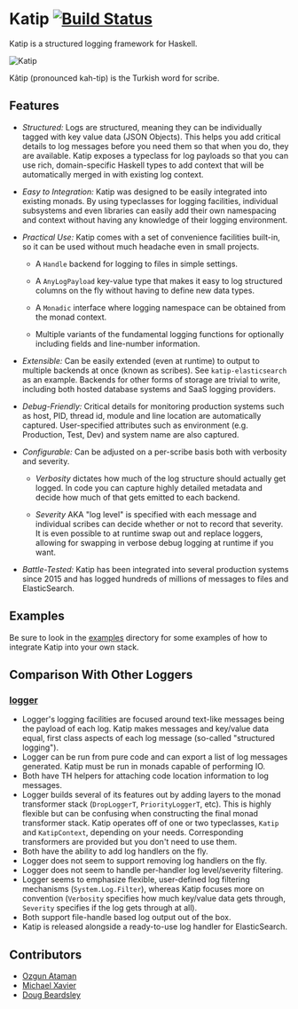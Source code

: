 # Katip [![Build Status](https://travis-ci.org/Soostone/katip.svg?branch=master)](https://travis-ci.org/Soostone/katip)

Katip is a structured logging framework for Haskell.

![Katip](https://github.com/Soostone/katip/blob/master/katip/katip.jpg)

Kâtip (pronounced kah-tip) is the Turkish word for scribe.

## Features

* *Structured:* Logs are structured, meaning they can be individually
  tagged with key value data (JSON Objects). This helps you add
  critical details to log messages before you need them so that when
  you do, they are available. Katip exposes a typeclass for log
  payloads so that you can use rich, domain-specific Haskell types to
  add context that will be automatically merged in with existing log
  context.

* *Easy to Integration:* Katip was designed to be easily integrated
  into existing monads. By using typeclasses for logging facilities,
  individual subsystems and even libraries can easily add their own
  namespacing and context without having any knowledge of their
  logging environment.

* *Practical Use:* Katip comes with a set of convenience facilities
  built-in, so it can be used without much headache even in small
  projects.

    * A `Handle` backend for logging to files in simple settings.

    * A `AnyLogPayload` key-value type that makes it easy to log
      structured columns on the fly without having to define new data
      types.

    * A `Monadic` interface where logging namespace can be obtained
      from the monad context.

    * Multiple variants of the fundamental logging functions for
      optionally including fields and line-number information.

* *Extensible:* Can be easily extended (even at runtime) to output to
  multiple backends at once (known as scribes). See
  `katip-elasticsearch` as an example. Backends for other forms of
  storage are trivial to write, including both hosted database systems
  and SaaS logging providers.

* *Debug-Friendly:* Critical details for monitoring production systems
  such as host, PID, thread id, module and line location are
  automatically captured. User-specified attributes such as
  environment (e.g. Production, Test, Dev) and system name are also
  captured.

* *Configurable:* Can be adjusted on a per-scribe basis both with
  verbosity and severity.

    * *Verbosity* dictates how much of the log structure should
      actually get logged. In code you can capture highly detailed
      metadata and decide how much of that gets emitted to each backend.

    * *Severity* AKA "log level" is specified with each message and
      individual scribes can decide whether or not to record that
      severity. It is even possible to at runtime swap out and replace
      loggers, allowing for swapping in verbose debug logging at runtime
      if you want.

* *Battle-Tested:* Katip has been integrated into several production
  systems since 2015 and has logged hundreds of millions of messages
  to files and ElasticSearch.


## Examples

Be sure to look in the
[examples](https://github.com/Soostone/katip/blob/master/katip/examples)
directory for some examples of how to integrate Katip into your own
stack.


## Comparison With Other Loggers

### [logger](http://hackage.haskell.org/package/logger)

* Logger's logging facilities are focused around text-like messages
  being the payload of each log. Katip makes messages and key/value
  data equal, first class aspects of each log message (so-called
  "structured logging").
* Logger can be run from pure code and can export a list of log
  messages generated. Katip must be run in monads capable of
  performing IO.
* Both have TH helpers for attaching code location information to log
  messages.
* Logger builds several of its features out by adding layers to the
  monad transformer stack (`DropLoggerT`, `PriorityLoggerT`,
  etc). This is highly flexible but can be confusing when constructing
  the final monad transformer stack. Katip operates off of one or two
  typeclasses, `Katip` and `KatipContext`, depending on your
  needs. Corresponding transformers are provided but you don't need to
  use them.
* Both have the ability to add log handlers on the fly.
* Logger does not seem to support removing log handlers on the fly.
* Logger does not seem to handle per-handler log level/severity
  filtering.
* Logger seems to emphasize flexible, user-defined log filtering
  mechanisms (`System.Log.Filter`), whereas Katip focuses more on
  convention (`Verbosity` specifies how much key/value data gets
  through, `Severity` specifies if the log gets through at all).
* Both support file-handle based log output out of the box.
* Katip is released alongside a ready-to-use log handler for
  ElasticSearch.


## Contributors

* [Ozgun Ataman](https://github.com/ozataman)
* [Michael Xavier](https://github.com/MichaelXavier)
* [Doug Beardsley](https://github.com/mightybyte)
